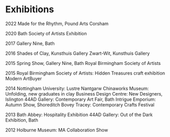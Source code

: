 # Exhibitions 

2022
Made for the Rhythm, Pound Arts Corsham

2020
Bath Society of Artists Exhibition

2017
Gallery Nine, Bath

2016
Shades of Clay, Kunsthuis Gallery
Zwart-Wit, Kunsthuis Gallery

2015
Spring Show, Gallery Nine, Bath
Royal Birmingham Society of Artists

2015
Royal Birmingham Society of Artists: Hidden Treasures craft exhibition
Modern ArtBuyer

2014
Nottingham University: Lustre
Nantgarw Chinaworks Museum: Unfolding, new graduates in clay
Business Design Centre: New Designers, Islington
44AD Gallery: Contemporary Art Fair, Bath
Intrigue Emporium: Autumn Show, Shoreditch
Bovey Tracey: Contemporary Crafts Festival

2013
Bath Abbey: Hospitality Exhibition
44AD Gallery: Out of the Dark Exhibition, Bath

2012
Holburne Museum: MA Collaboration Show